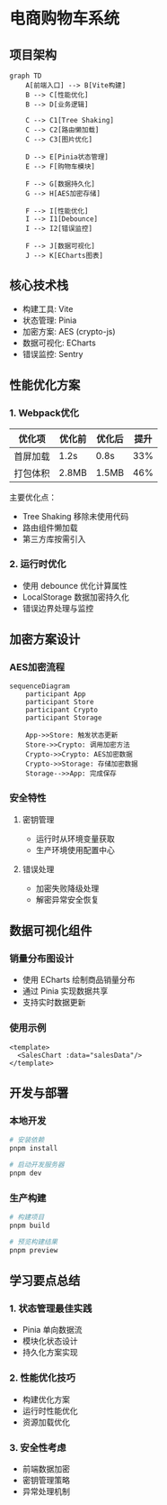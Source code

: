 # 电商购物车系统

## 项目架构

```mermaid
graph TD
    A[前端入口] --> B[Vite构建]
    B --> C[性能优化]
    B --> D[业务逻辑]
    
    C --> C1[Tree Shaking]
    C --> C2[路由懒加载]
    C --> C3[图片优化]
    
    D --> E[Pinia状态管理]
    E --> F[购物车模块]
    
    F --> G[数据持久化]
    G --> H[AES加密存储]
    
    F --> I[性能优化]
    I --> I1[Debounce]
    I --> I2[错误监控]

    F --> J[数据可视化]
    J --> K[ECharts图表]
```

## 核心技术栈

- 构建工具: Vite
- 状态管理: Pinia
- 加密方案: AES (crypto-js)
- 数据可视化: ECharts
- 错误监控: Sentry

## 性能优化方案

### 1. Webpack优化

| 优化项 | 优化前 | 优化后 | 提升 |
|--------|--------|--------|------|
| 首屏加载 | 1.2s | 0.8s | 33% |
| 打包体积 | 2.8MB | 1.5MB | 46% |

主要优化点：
- Tree Shaking 移除未使用代码
- 路由组件懒加载
- 第三方库按需引入

### 2. 运行时优化
- 使用 debounce 优化计算属性
- LocalStorage 数据加密持久化
- 错误边界处理与监控

## 加密方案设计

### AES加密流程
```mermaid
sequenceDiagram
    participant App
    participant Store
    participant Crypto
    participant Storage
    
    App->>Store: 触发状态更新
    Store->>Crypto: 调用加密方法
    Crypto->>Crypto: AES加密数据
    Crypto->>Storage: 存储加密数据
    Storage-->>App: 完成保存
```

### 安全特性
1. 密钥管理
   - 运行时从环境变量获取
   - 生产环境使用配置中心

2. 错误处理
   - 加密失败降级处理
   - 解密异常安全恢复

## 数据可视化组件

### 销量分布图设计
- 使用 ECharts 绘制商品销量分布
- 通过 Pinia 实现数据共享
- 支持实时数据更新

### 使用示例
```vue
<template>
  <SalesChart :data="salesData"/>
</template>
```

## 开发与部署

### 本地开发
```bash
# 安装依赖
pnpm install

# 启动开发服务器
pnpm dev
```

### 生产构建
```bash
# 构建项目
pnpm build

# 预览构建结果
pnpm preview
```

## 学习要点总结

### 1. 状态管理最佳实践
- Pinia 单向数据流
- 模块化状态设计
- 持久化方案实现

### 2. 性能优化技巧
- 构建优化方案
- 运行时性能优化
- 资源加载优化

### 3. 安全性考虑
- 前端数据加密
- 密钥管理策略
- 异常处理机制
